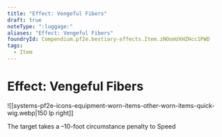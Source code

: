 ```yaml
---
title: "Effect: Vengeful Fibers"
draft: true
noteType: ":luggage:"
aliases: "Effect: Vengeful Fibers"
foundryId: Compendium.pf2e.bestiary-effects.Item.zNOomUXHZHcc1PWD
tags:
  - Item
---
```


# Effect: Vengeful Fibers
![[systems-pf2e-icons-equipment-worn-items-other-worn-items-quick-wig.webp|150 lp right]]

The target takes a –10-foot circumstance penalty to Speed
